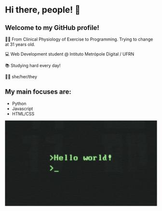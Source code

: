 # Hi there, people! 👋

## Welcome to my GitHub profile!

 🏊🏾  From Clinical Physiology of Exercise to Programming. Trying to change at 31 years old.
 
 💻  Web Development student @ Intituto Metrópole Digital / UFRN
 
 📚  Studying hard every day!
 
 💃🏾  she/her/they

## My main focuses are:
  - Python
  - Javascript
  - HTML/CSS

![Hello world](https://github.com/heloisaldanha/heloisaldanha/blob/master/helloworld.gif)
<!--
**heloisaldanha/heloisaldanha** is a ✨ _special_ ✨ repository because its `README.md` (this file) appears on your GitHub profile.



 🌱 I’m currently learning Python and JavaScript...
- 👯 I’m looking to collaborate on ...
- 🤔 I’m looking for help with ...
- 💬 Ask me about ...
- 📫 How to reach me: ...
- 😄 Pronouns: ...
- ⚡ Fun fact: ...
-->
